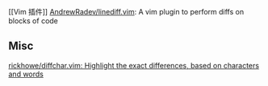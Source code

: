 

[[Vim 插件]]
[AndrewRadev/linediff.vim](https://github.com/AndrewRadev/linediff.vim): A vim plugin to perform diffs on blocks of code



## Misc

[rickhowe/diffchar.vim: Highlight the exact differences, based on characters and words](https://github.com/rickhowe/diffchar.vim)


